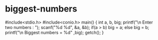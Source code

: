 # biggest-numbers
#include<stdio.h>
#include<conio.h>
main()
{
	int a, b, big;
	printf("\n Enter two numbers : ");
	scanf("%d %d", &a, &b);
	if(a > b)
	big = a;
	else
	big = b;
	printf("\n Biggest numbers = %d" ,big);
	getch();
}
